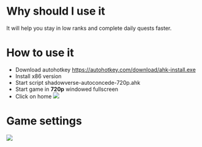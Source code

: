 # Why should I use it
It will help you stay in low ranks and complete daily quests faster.

# How to use it
* Download autohotkey https://autohotkey.com/download/ahk-install.exe
* Install x86 version
* Start script shadowverse-autoconcede-720p.ahk
* Start game in **720p** windowed fullscreen
* Click on home [![](https://lh3.googleusercontent.com/-zKjtaDA1dgI/WHfUWNkxY8I/AAAAAAAAM5w/HFTmCRK9JHI/s0/Shadowverse_2017-01-12_22-08-59.jpg)](https://lh3.googleusercontent.com/-zKjtaDA1dgI/WHfUWNkxY8I/AAAAAAAAM5w/HFTmCRK9JHI/s0/Shadowverse_2017-01-12_22-08-59.jpg)

# Game settings
[![](https://lh3.googleusercontent.com/-wJe_m_n6tFU/WH135p78lRI/AAAAAAAAM84/3YjXx8Uwlbk/s0/Shadowverse_2017-01-17_04-48-16.png)](https://lh3.googleusercontent.com/-wJe_m_n6tFU/WH135p78lRI/AAAAAAAAM84/3YjXx8Uwlbk/s0/Shadowverse_2017-01-17_04-48-16.png)
